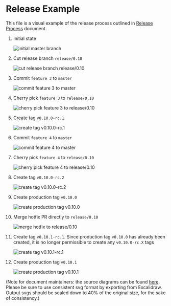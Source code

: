 # Release Example

This file is a visual example of the release process outlined in [Release Process](release-process.md) document.

1. Initial state

    <img src="images/01-initial.svg" alt="initial master branch" />

2. Cut release branch `release/0.10`

    <img src="images/02-release-branch.svg" alt="cut release branch release/0.10" />

3. Commit `feature 3` to `master`

    <img src="images/03-feature.svg" alt="commit feature 3 to master" />

4. Cherry pick `feature 3` to `release/0.10`

    <img src="images/04-cherry-pick.svg" alt="cherry pick feature 3 to release/0.10" />

5. Create tag `v0.10.0-rc.1`

    <img src="images/05-rc-tag.svg" alt="create tag v0.10.0-rc.1" />

6. Commit `feature 4` to `master`

    <img src="images/06-feature.svg" alt="commit feature 4 to master" />

7. Cherry pick `feature 4` to `release/0.10`

    <img src="images/07-cherry-pick.svg" alt="cherry pick feature 4 to release/0.10" />

8. Create tag `v0.10.0-rc.2`

    <img src="images/08-rc-tag.svg" alt="create tag v0.10.0-rc.2" />

9. Create production tag `v0.10.0`

    <img src="images/09-production-tag.svg" alt="create production tag v0.10.0" />

10. Merge hotfix PR directly to `release/0.10`

    <img src="images/10-hotfix.svg" alt="merge hotfix to release/0.10" />

11. Create tag `v0.10.1-rc.1`. Since production tag `v0.10.0` has already been created, it is no longer permissible to create
any `v0.10.0-rc.X` tags

    <img src="images/11-rc-tag.svg" alt="create tag v0.10.1-rc.1" />

12. Create production tag `v0.10.1`

    <img src="images/12-production-tag.svg" alt="create production tag v0.10.1" />

(Note for document maintainers: the source diagrams can be found [here](https://link.excalidraw.com/l/1XPZRMVbRNH/32yMzzv0C50).
Please be sure to use consistent svg format by exporting from Excalidraw. Output svgs should be scaled down to 40% of the original
size, for the sake of consistency.)
